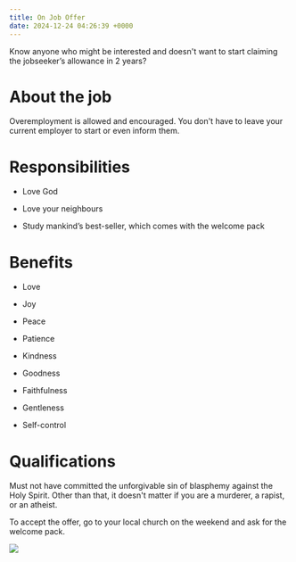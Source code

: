 ```yaml
---
title: On Job Offer
date: 2024-12-24 04:26:39 +0000
---
```


Know anyone who might be interested and doesn't want to start claiming the jobseeker’s allowance in 2 years?

# About the job

Overemployment is allowed and encouraged. You don't have to leave your current employer to start or even inform them.

# Responsibilities

- Love God

- Love your neighbours

- Study mankind’s best-seller, which comes with the welcome pack

# Benefits

- Love

- Joy

- Peace

- Patience

- Kindness

- Goodness

- Faithfulness

- Gentleness

- Self-control

# Qualifications

Must not have committed the unforgivable sin of blasphemy against the Holy Spirit. Other than that, it doesn't matter if you are a murderer, a rapist, or an atheist.

To accept the offer, go to your local church on the weekend and ask for the welcome pack.

![](/4ff59bdd803b7cef6a3b47fb56bfa3f3.jpeg)